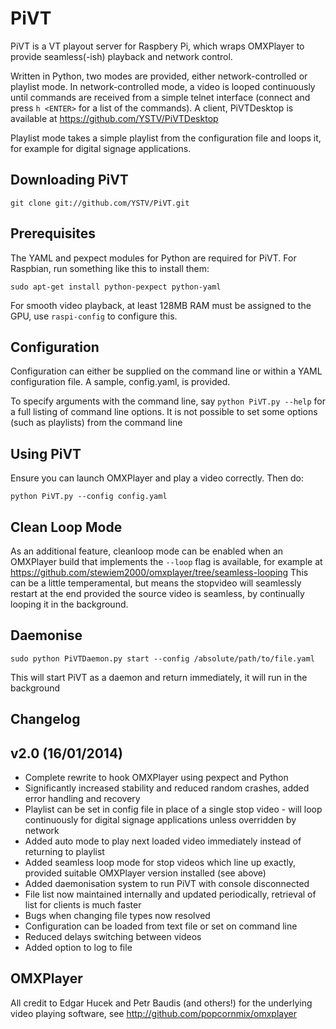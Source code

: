 PiVT
=========

PiVT is a VT playout server for Raspbery Pi, which wraps OMXPlayer to provide
seamless(-ish) playback and network control.

Written in Python, two modes are provided, either network-controlled or playlist
mode. In network-controlled mode, a video is looped continuously until commands
are received from a simple telnet interface (connect and press `h <ENTER>` for
a list of the commands). A client, PiVTDesktop is available at
https://github.com/YSTV/PiVTDesktop

Playlist mode takes a simple playlist from the configuration file and loops it,
for example for digital signage applications.

Downloading PiVT
---------------------

    git clone git://github.com/YSTV/PiVT.git
    
Prerequisites
------------------
The YAML and pexpect modules for Python are required for PiVT. For Raspbian,
run something like this to install them:

    sudo apt-get install python-pexpect python-yaml

For smooth video playback, at least 128MB RAM must be assigned to the GPU, use
`raspi-config` to configure this.

Configuration
-----------------
Configuration can either be supplied on the command line or within a YAML
configuration file. A sample, config.yaml, is provided.

To specify arguments with the command line, say `python PiVT.py --help` 
for a full listing of command line options. It is not possible to set some
options (such as playlists) from the command line

Using PiVT
---------------
Ensure you can launch OMXPlayer and play a video correctly. Then do:

    python PiVT.py --config config.yaml

Clean Loop Mode
---------------
As an additional feature, cleanloop mode can be enabled when an OMXPlayer
build that implements the `--loop` flag is available, for example at
https://github.com/stewiem2000/omxplayer/tree/seamless-looping
This can be a little temperamental, but means the stopvideo will seamlessly
restart at the end provided the source video is seamless, by continually
looping it in the background.

Daemonise
-----------
    sudo python PiVTDaemon.py start --config /absolute/path/to/file.yaml
This will start PiVT as a daemon and return immediately, it will run in the 
background

Changelog
------------

## v2.0 (16/01/2014) ##
- Complete rewrite to hook OMXPlayer using pexpect and Python
- Significantly increased stability and reduced random crashes, added error 
handling and recovery
- Playlist can be set in config file in place of a single stop video - will 
loop continuously for digital signage applications unless overridden by network
- Added auto mode to play next loaded video immediately instead of 
returning to playlist
- Added seamless loop mode for stop videos which line up exactly, provided 
suitable OMXPlayer version installed (see above)
- Added daemonisation system to run PiVT with console disconnected
- File list now maintained internally and updated periodically, retrieval 
of list for clients is much faster
- Bugs when changing file types now resolved
- Configuration can be loaded from text file or set on command line
- Reduced delays switching between videos
- Added option to log to file


OMXPlayer
---------------
All credit to Edgar Hucek and Petr Baudis (and others!) for the underlying video playing
software, see http://github.com/popcornmix/omxplayer
